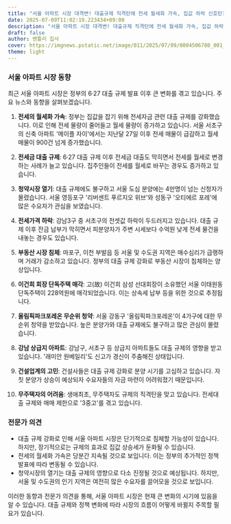 ```yaml
---
title: "서울 아파트 시장 대격변! 대출규제 직격탄에 전세 월세화 가속, 집값 하락 신호탄?"
date: 2025-07-09T11:02:19.223434+09:00
description: "서울 아파트 시장 대격변! 대출규제 직격탄에 전세 월세화 가속, 집값 하락 신호탄?"
draft: false
author: 벤틀리 집사
cover: https://imgnews.pstatic.net/image/011/2025/07/09/0004506780_001_20250709100312506.jpg
theme: light
---
```


### 서울 아파트 시장 동향

최근 서울 아파트 시장은 정부의 6·27 대출 규제 발표 이후 큰 변화를 겪고 있습니다. 주요 뉴스와 동향을 살펴보겠습니다.

1. **전세의 월세화 가속**: 정부는 집값을 잡기 위해 전세자금 관련 대출 규제를 강화했습니다. 이로 인해 전세 물량이 줄어들고 월세 물량이 증가하고 있습니다. 서울 서초구의 신축 아파트 '메이플 자이'에서는 지난달 27일 이후 전세 매물이 급감하고 월세 매물이 900건 넘게 증가했습니다.

2. **전세금 대출 규제**: 6·27 대출 규제 이후 전세금 대출도 막히면서 전세를 월세로 변경하는 사례가 늘고 있습니다. 집주인들이 전세를 월세로 바꾸는 경우도 증가하고 있습니다.

3. **청약시장 열기**: 대출 규제에도 불구하고 서울 도심 분양에는 4만명이 넘는 신청자가 몰렸습니다. 서울 영등포구 '리버센트 푸르지오 위브'와 성동구 '오티에르 포레'에 많은 수요자가 관심을 보였습니다.

4. **전세가격 하락**: 강남3구 중 서초구의 전셋값 하락이 두드러지고 있습니다. 대출 규제 이후 잔금 납부가 막히면서 피분양자가 주변 시세보다 수억원 낮게 전세 물건을 내놓는 경우도 있습니다.

5. **부동산 시장 침체**: 마포구, 이천 부발읍 등 서울 및 수도권 지역은 매수심리가 급랭하며 거래가 감소하고 있습니다. 정부의 대출 규제 강화로 부동산 시장이 침체하는 양상입니다.

6. **이건희 회장 단독주택 매각**: 고(故) 이건희 삼성 선대회장이 소유했던 서울 이태원동 단독주택이 228억원에 매각되었습니다. 이는 상속세 납부 등을 위한 것으로 추정됩니다.

7. **올림픽파크포레온 무순위 청약**: 서울 강동구 '올림픽파크포레온'이 4가구에 대한 무순위 청약을 받았습니다. 높은 분양가와 대출 규제에도 불구하고 많은 관심이 몰렸습니다.

8. **강남 상급지 아파트**: 강남구, 서초구 등 상급지 아파트들도 대출 규제의 영향을 받고 있습니다. '래미안 원베일리'도 신고가 경신이 주춤해진 상태입니다.

9. **건설업계의 고민**: 건설사들은 대출 규제 강화로 분양 시기를 고심하고 있습니다. 자칫 분양가 상승이 예상되자 수요자들의 자금 마련이 어려워졌기 때문입니다.

10. **무주택자의 어려움**: 생애최초, 무주택자도 규제의 직격탄을 맞고 있습니다. 전세대출 규제와 매매 제한으로 '3중고'를 겪고 있습니다.

### 전문가 의견

- 대출 규제 강화로 인해 서울 아파트 시장은 단기적으로 침체할 가능성이 있습니다. 하지만, 장기적으로는 규제의 효과로 집값 상승세가 둔화될 수 있습니다.
- 전세의 월세화 가속은 당분간 지속될 것으로 보입니다. 이는 정부의 추가적인 정책 발표에 따라 변동될 수 있습니다.
- 청약시장의 열기는 대출 규제의 영향으로 다소 진정될 것으로 예상됩니다. 하지만, 서울 및 수도권의 인기 지역은 여전히 많은 수요자를 끌어모을 것으로 보입니다.

이러한 동향과 전문가 의견을 통해, 서울 아파트 시장은 현재 큰 변화의 시기에 있음을 알 수 있습니다. 대출 규제와 정책 변화에 따라 시장의 흐름이 어떻게 바뀔지 주목할 필요가 있습니다.
